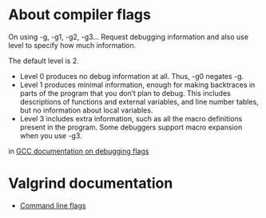 
# About compiler flags
On using -g, -g1, -g2, -g3...
Request debugging information and also use level to specify how much information. 

The default level is 2.

- Level 0 produces no debug information at all. Thus, -g0 negates -g.
- Level 1 produces minimal information, enough for making backtraces in parts of the program that you don’t plan to debug. This includes descriptions of functions and external variables, and line number tables, but no information about local variables.
- Level 3 includes extra information, such as all the macro definitions present in the program. Some debuggers support macro expansion when you use -g3.

in [GCC documentation on debugging flags](https://gcc.gnu.org/onlinedocs/gcc/Debugging-Options.html)

# Valgrind documentation
- [Command line flags](https://www.cs.cmu.edu/afs/cs/academic/class/15213-s03/labs-save/L4/share/doc/valgrind/manual.html#flags)

